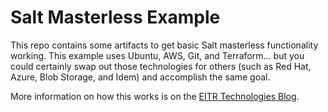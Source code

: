 # Salt Masterless Example

This repo contains some artifacts to get basic Salt masterless functionality
working. This example uses Ubuntu, AWS, Git, and Terraform... but you could
certainly swap out those technologies for others (such as Red Hat, Azure,
Blob Storage, and Idem) and accomplish the same goal.

More information on how this works is on the
[EITR Technologies Blog](https://eitr.tech/blog/2021/11/12/salt-masterless.html).
